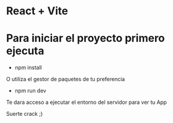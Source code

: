 # React + Vite

# Para  iniciar el proyecto primero ejecuta
- npm install 

O utiliza el gestor de paquetes de tu preferencia

- npm run dev

Te dara acceso a ejecutar el entorno del servidor para ver tu App

Suerte crack ;)